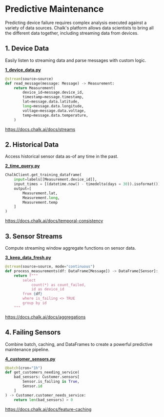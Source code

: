 # Predictive Maintenance

Predicting device failure requires complex analysis executed 
against a variety of data sources. Chalk's platform allows 
data scientists to bring all the different data together, 
including streaming data from devices.

## 1. Device Data
Easily listen to streaming data and parse messages with 
custom logic.

**[1_device_data.py](1_device_data.py)**

```python
@stream(source=source)
def read_message(message: Message) -> Measurement:
    return Measurement(
        device_id=message.device_id,
        timestamp=message.timestamp,
        lat=message.data.latitude,
        long=message.data.longitude,
        voltage=message.data.voltage,
        temp=message.data.temperature,
    )
```
https://docs.chalk.ai/docs/streams

## 2. Historical Data
Access historical sensor data as-of any time in the past.

**[2_time_query.py](2_time_query.py)**

```python
ChalkClient.get_training_dataframe(
    input=labels[[Measurement.device_id]],
    input_times = [(datetime.now() - timedelta(days = 30)).isoformat()],
    output=[
        Measurement.lat,
        Measurement.long,
        Measurement.temp
    ]
)
```

https://docs.chalk.ai/docs/temporal-consistency

## 3. Sensor Streams

Compute streaming window aggregate functions
on sensor data.

**[3_keep_data_fresh.py](3_keep_data_fresh.py)**

```python
@stream(source=source, mode="continuous")
def process_measurements(df: DataFrame[Message]) -> DataFrame[Sensor]:
    return f"""
        select
            count(*) as count_failed,
            id as device_id
        from {df}
        where is_failing <> TRUE
        group by id
    """
```

https://docs.chalk.ai/docs/aggregations

## 4. Failing Sensors

Combine batch, caching, and DataFrames to create a powerful
predictive maintenance pipeline.

**[4_customer_sensors.py](4_customer_sensors.py)**

```python
@batch(cron="1h")
def get_customers_needing_service(
    bad_sensors: Customer.sensors[
        Sensor.is_failing is True,
        Sensor.id
    ]
) -> Customer.customer_needs_service:
    return len(bad_sensors) > 0
```

https://docs.chalk.ai/docs/feature-caching
